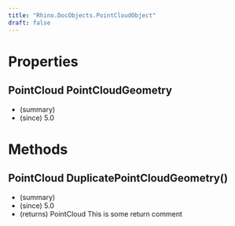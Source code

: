 ```yaml
---
title: "Rhino.DocObjects.PointCloudObject"
draft: false
---
```


# Properties
## PointCloud PointCloudGeometry
- (summary) 
- (since) 5.0
# Methods
## PointCloud DuplicatePointCloudGeometry()
- (summary) 
- (since) 5.0
- (returns) PointCloud This is some return comment
